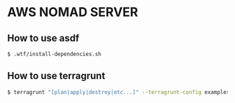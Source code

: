 # AWS NOMAD SERVER

## How to use asdf

```sh
$ .wtf/install-dependencies.sh
```

## How to use terragrunt

```sh
$ terragrunt "[plan|apply|destroy|etc...]" --terragrunt-config examples/stages/europe-infra.hcl
```